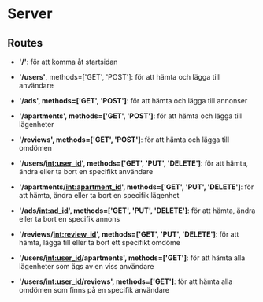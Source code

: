 # Server

## Routes

* **'/'**: för att komma åt startsidan

* **'/users'**, methods=['GET', 'POST']: för att hämta och lägga till användare

* **'/ads', methods=['GET', 'POST']**: för att hämta och lägga till annonser

* **'/apartments', methods=['GET', 'POST']**: för att hämta och lägga till lägenheter

* **'/reviews', methods=['GET', 'POST']**: för att hämta och lägga till omdömen

* **'/users/<int:user_id>', methods=['GET', 'PUT', 'DELETE']**: för att hämta, ändra eller ta bort en specifikt användare

* **'/apartments/<int:apartment_id>', methods=['GET', 'PUT', 'DELETE']**: för att hämta, ändra eller ta bort en specifik lägenhet

* **'/ads/<int:ad_id>', methods=['GET', 'PUT', 'DELETE']**: för att hämta, ändra eller ta bort en specifik annons

* **'/reviews/<int:review_id>', methods=['GET', 'PUT', 'DELETE']**: för att hämta, lägga till eller ta bort ett specifikt omdöme

* **'/users/<int:user_id>/apartments', methods=['GET']**: för att hämta alla lägenheter som ägs av en viss användare

* **'/users/<int:user_id>/reviews', methods=['GET']**: för att hämta alla omdömen som finns på en specifik användare